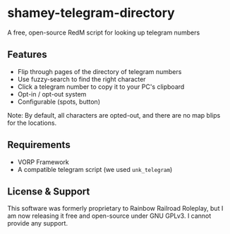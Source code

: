 # shamey-telegram-directory

A free, open-source RedM script for looking up telegram numbers

## Features
- Flip through pages of the directory of telegram numbers
- Use fuzzy-search to find the right character
- Click a telegram number to copy it to your PC's clipboard
- Opt-in / opt-out system
- Configurable (spots, button)

Note: By default, all characters are opted-out, and there are no map blips for the locations. 

## Requirements
- VORP Framework
- A compatible telegram script (we used `unk_telegram`)

## License & Support
This software was formerly proprietary to Rainbow Railroad Roleplay, but I am now releasing it free and open-source under GNU GPLv3. I cannot provide any support.